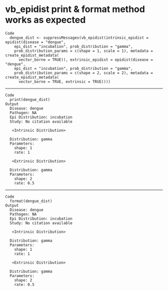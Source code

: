 # vb_epidist print & format method works as expected

    Code
      dengue_dist <- suppressMessages(vb_epidist(intrinsic_epidist = epidist(disease = "dengue",
        epi_dist = "incubation", prob_distribution = "gamma",
        prob_distribution_params = c(shape = 1, scale = 1), metadata = create_epidist_metadata(
          vector_borne = TRUE)), extrinsic_epidist = epidist(disease = "dengue",
        epi_dist = "incubation", prob_distribution = "gamma",
        prob_distribution_params = c(shape = 2, scale = 2), metadata = create_epidist_metadata(
          vector_borne = TRUE, extrinsic = TRUE))))

---

    Code
      print(dengue_dist)
    Output
      Disease: dengue
      Pathogen: NA
      Epi Distribution: incubation
      Study: No citation available
      
       <Intrinsic Distribution> 
      
      Distribution: gamma
      Parameters:
        shape: 1
        rate: 1
      
       <Extrinsic Distribution> 
      
      Distribution: gamma
      Parameters:
        shape: 2
        rate: 0.5

---

    Code
      format(dengue_dist)
    Output
      Disease: dengue
      Pathogen: NA
      Epi Distribution: incubation
      Study: No citation available
      
       <Intrinsic Distribution> 
      
      Distribution: gamma
      Parameters:
        shape: 1
        rate: 1
      
       <Extrinsic Distribution> 
      
      Distribution: gamma
      Parameters:
        shape: 2
        rate: 0.5

